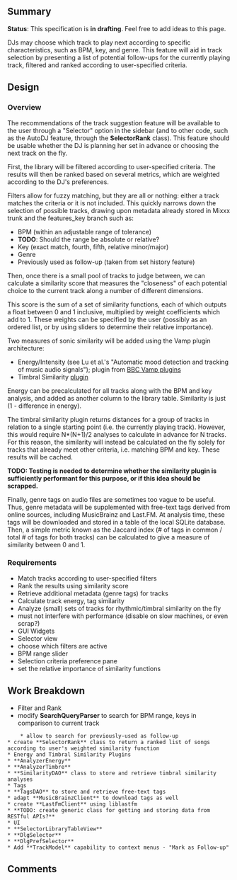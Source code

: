 ## Summary

**Status**: This specification is **in drafting**. Feel free to add
ideas to this page.

DJs may choose which track to play next according to specific
characteristics, such as BPM, key, and genre. This feature will aid in
track selection by presenting a list of potential follow-ups for the
currently playing track, filtered and ranked according to user-specified
criteria.

## Design

### Overview

The recommendations of the track suggestion feature will be available to
the user through a "Selector" option in the sidebar (and to other code,
such as the AutoDJ feature, through the **SelectorRank** class). This
feature should be usable whether the DJ is planning her set in advance
or choosing the next track on the fly.

First, the library will be filtered according to user-specified
criteria. The results will then be ranked based on several metrics,
which are weighted according to the DJ's preferences.

Filters allow for fuzzy matching, but they are all or nothing: either a
track matches the criteria or it is not included. This quickly narrows
down the selection of possible tracks, drawing upon metadata already
stored in Mixxx trunk and the features\_key branch such as:

  - BPM (within an adjustable range of tolerance)
  - **TODO**: Should the range be absolute or relative?
  - Key (exact match, fourth, fifth, relative minor/major)
  - Genre
  - Previously used as follow-up (taken from set history feature)

Then, once there is a small pool of tracks to judge between, we can
calculate a similarity score that measures the "closeness" of each
potential choice to the current track along a number of different
dimensions.

This score is the sum of a set of similarity functions, each of which
outputs a float between 0 and 1 inclusive, multiplied by weight
coefficients which add to 1. These weights can be specified by the user
(possibly as an ordered list, or by using sliders to determine their
relative importance).

Two measures of sonic similarity will be added using the Vamp plugin
architecture:

  - Energy/Intensity (see Lu et al.'s "Automatic mood detection and
    tracking of music audio signals"); plugin from [BBC Vamp
    plugins](https://github.com/bbcrd/bbc-vamp-plugins/)
  - Timbral Similarity
    [plugin](http://vamp-plugins.org/plugin-doc/qm-vamp-plugins.html#qm-similarity)

Energy can be precalculated for all tracks along with the BPM and key
analysis, and added as another column to the library table. Similarity
is just (1 - difference in energy).

The timbral similarity plugin returns distances for a group of tracks in
relation to a single starting point (i.e. the currently playing track).
However, this would require N\*(N+1)/2 analyses to calculate in advance
for N tracks. For this reason, the similarity will instead be calculated
on the fly solely for tracks that already meet other criteria, i.e.
matching BPM and key. These results will be cached.

**TODO: Testing is needed to determine whether the similarity plugin is
sufficiently performant for this purpose, or if this idea should be
scrapped.**

Finally, genre tags on audio files are sometimes too vague to be useful.
Thus, genre metadata will be supplemented with free-text tags derived
from online sources, including MusicBrainz and Last.FM. At analysis
time, these tags will be downloaded and stored in a table of the local
SQLite database. Then, a simple metric known as the Jaccard index (\# of
tags in common / total \# of tags for both tracks) can be calculated to
give a measure of similarity between 0 and 1.

### Requirements

  - Match tracks according to user-specified filters
  - Rank the results using similarity score
  - Retrieve additional metadata (genre tags) for tracks
  - Calculate track energy, tag similarity
  - Analyze (small) sets of tracks for rhythmic/timbral similarity on
    the fly
  - must not interfere with performance (disable on slow machines, or
    even scrap?)
  - GUI Widgets
  - Selector view
  - choose which filters are active
  - BPM range slider
  - Selection criteria preference pane
  - set the relative importance of similarity functions

## Work Breakdown

  - Filter and Rank
  - modify **SearchQueryParser** to search for BPM range, keys in
    comparison to current track

<!-- end list -->

``` 
    * allow to search for previously-used as follow-up 
* create **SelectorRank** class to return a ranked list of songs according to user's weighted similarity function
* Energy and Timbral Similarity Plugins
* **AnalyzerEnergy**
* **AnalyzerTimbre**
* **SimilarityDAO** class to store and retrieve timbral similarity analyses
* Tags
* **TagsDAO** to store and retrieve free-text tags
* adapt **MusicBrainzClient** to download tags as well
* create **LastFmClient** using liblastfm
* **TODO: create generic class for getting and storing data from RESTful APIs?**
* UI
* **SelectorLibraryTableView**
* **DlgSelector**
* **DlgPrefSelector**
* Add **TrackModel** capability to context menus - "Mark as Follow-up"
```

## Comments
